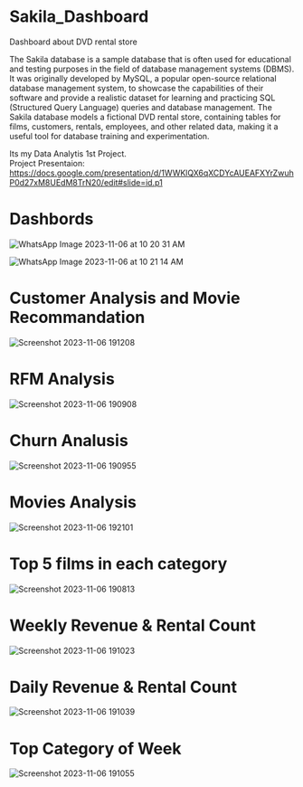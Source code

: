 # Sakila_Dashboard
Dashboard about DVD rental store

The Sakila database is a sample database that is often used for educational and testing purposes in the field of database management systems (DBMS). It was originally developed by MySQL, a popular open-source relational database management system, to showcase the capabilities of their software and provide a realistic dataset for learning and practicing SQL (Structured Query Language) queries and database management. The Sakila database models a fictional DVD rental store, containing tables for films, customers, rentals, employees, and other related data, making it a useful tool for database training and experimentation.

Its my Data Analytis 1st Project.  
Project Presentaion: https://docs.google.com/presentation/d/1WWKlQX6qXCDYcAUEAFXYrZwuhP0d27xM8UEdM8TrN20/edit#slide=id.p1 

# Dashbords
![WhatsApp Image 2023-11-06 at 10 20 31 AM](https://github.com/saqibshahid/Sakila_Dashboard/assets/58210016/d4a05d3d-d9a9-4e2f-895a-48b80b57bdb9)

![WhatsApp Image 2023-11-06 at 10 21 14 AM](https://github.com/saqibshahid/Sakila_Dashboard/assets/58210016/6b4aca77-d0db-4147-a409-3a2a0e8b6ef3)

# Customer Analysis and Movie Recommandation
![Screenshot 2023-11-06 191208](https://github.com/saqibshahid/Sakila_Dashboard/assets/58210016/06534fc2-f13a-45fe-acae-a582c950c6e3)

# RFM Analysis 
![Screenshot 2023-11-06 190908](https://github.com/saqibshahid/Sakila_Dashboard/assets/58210016/71040a16-fa8d-483d-8ed0-7a28030b3a4c)

# Churn Analusis
![Screenshot 2023-11-06 190955](https://github.com/saqibshahid/Sakila_Dashboard/assets/58210016/21cd5c05-372b-4a3d-8119-232a5a529023)

# Movies Analysis
![Screenshot 2023-11-06 192101](https://github.com/saqibshahid/Sakila_Dashboard/assets/58210016/38bc38ce-ca71-4ba3-a980-f005ffeac867)

# Top 5 films in each category
![Screenshot 2023-11-06 190813](https://github.com/saqibshahid/Sakila_Dashboard/assets/58210016/a11a757e-2fe2-4586-881d-02337305f5c5)

# Weekly Revenue & Rental Count
![Screenshot 2023-11-06 191023](https://github.com/saqibshahid/Sakila_Dashboard/assets/58210016/ddf843ed-a48b-4ecb-8ec2-f03393c698b2)

# Daily Revenue & Rental Count
![Screenshot 2023-11-06 191039](https://github.com/saqibshahid/Sakila_Dashboard/assets/58210016/5fb111aa-0c95-4f45-a114-0fe57389d7e9)

# Top Category of Week
![Screenshot 2023-11-06 191055](https://github.com/saqibshahid/Sakila_Dashboard/assets/58210016/57f5a627-0aa1-4330-85ae-e4eb5384bb7e)

